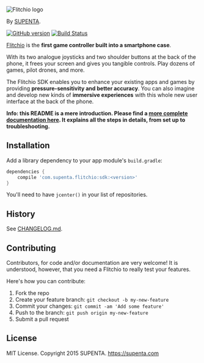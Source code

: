![Flitchio logo](https://raw.github.com/supenta/flitchio-sdk/master/flitchio_logo.png)

By [SUPENTA](https://supenta.com/).

[![GitHub version](https://badge.fury.io/gh/supenta%2Fflitchio-sdk.svg)](http://badge.fury.io/gh/supenta%2Fflitchio-sdk)
[![Build Status](https://travis-ci.org/SUPENTA/flitchio-sdk.svg)](https://travis-ci.org/SUPENTA/flitchio-sdk)

[Flitchio](https://flitch.io/) is the **first game controller built into a smartphone case**.

With its two analogue joysticks and two shoulder buttons at the back of the phone,
it frees your screen and gives you tangible controls. Play dozens of games, pilot drones, and more.

The Flitchio SDK enables you to enhance your existing apps and games by providing
**pressure-sensitivity and better accuracy**. You can also imagine and develop new kinds
of **immersive experiences** with this whole new user interface at the back of the phone.


**Info: this README is a mere introduction. Please find a [more complete documentation here](http://dev.flitch.io/).
It explains all the steps in details, from set up to troubleshooting.**


## Installation

Add a library dependency to your app module's `build.gradle`:

```gradle
dependencies {
    compile 'com.supenta.flitchio:sdk:<version>'
}
```

You'll need to have `jcenter()` in your list of repositories.


## History

See [CHANGELOG.md](CHANGELOG.md).


## Contributing

Contributors, for code and/or documentation are very welcome!
It is understood, however, that you need a Flitchio to really test your features.

Here's how you can contribute:

1. Fork the repo
2. Create your feature branch: `git checkout -b my-new-feature`
3. Commit your changes: `git commit -am 'Add some feature'`
4. Push to the branch: `git push origin my-new-feature`
5. Submit a pull request


## License

MIT License. Copyright 2015 SUPENTA. https://supenta.com

